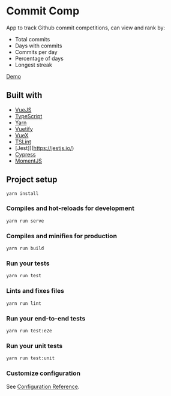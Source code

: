 # Commit Comp

App to track Github commit competitions, can view and rank by:

- Total commits
- Days with commits
- Commits per day
- Percentage of days
- Longest streak

[Demo](https://commit-comp.bbody.io)

## Built with

- [VueJS](https://vuejs.org/)
- [TypeScript](https://www.typescriptlang.org/)
- [Yarn](https://yarnpkg.com/)
- [Vuetify](https://vuetifyjs.com/)
- [VueX](https://vuex.vuejs.org/)
- [TSLint](https://palantir.github.io/tslint/)
- [Jest])(https://jestjs.io/)
- [Cypress](https://www.cypress.io/)
- [MomentJS](https://momentjs.com/)

## Project setup
```
yarn install
```

### Compiles and hot-reloads for development
```
yarn run serve
```

### Compiles and minifies for production
```
yarn run build
```

### Run your tests
```
yarn run test
```

### Lints and fixes files
```
yarn run lint
```

### Run your end-to-end tests
```
yarn run test:e2e
```

### Run your unit tests
```
yarn run test:unit
```

### Customize configuration
See [Configuration Reference](https://cli.vuejs.org/config/).
